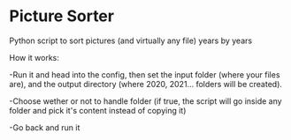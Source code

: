 # Picture Sorter
Python script to sort pictures (and virtually any file) years by years

How it works:

  -Run it and head into the config, then set the input folder (where your files are), and the output directory (where 2020, 2021... folders will be created).
  
  -Choose wether or not to handle folder (if true, the script will go inside any folder and pick it's content instead of copying it)
  
  -Go back and run it
